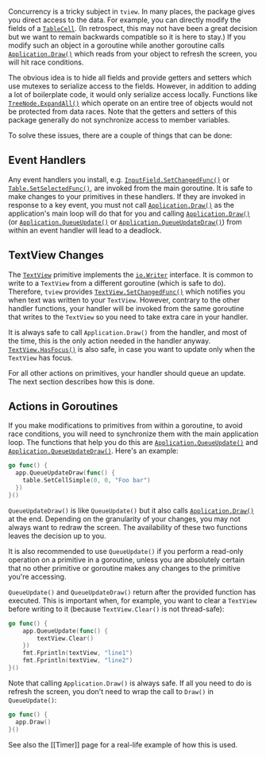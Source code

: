 Concurrency is a tricky subject in `tview`. In many places, the package gives you direct access to the data. For example, you can directly modify the fields of a [`TableCell`](https://godoc.org/github.com/rivo/tview#TableCell). (In retrospect, this may not have been a great decision but we want to remain backwards compatible so it is here to stay.) If you modify such an object in a goroutine while another goroutine calls [`Application.Draw()`](https://godoc.org/github.com/rivo/tview#Application.Draw) which reads from your object to refresh the screen, you will hit race conditions.

The obvious idea is to hide all fields and provide getters and setters which use mutexes to serialize access to the fields. However, in addition to adding a lot of boilerplate code, it would only serialize access locally. Functions like [`TreeNode.ExpandAll()`](https://godoc.org/github.com/rivo/tview#TreeNode.ExpandAll) which operate on an entire tree of objects would not be protected from data races. Note that the getters and setters of this package generally do not synchronize access to member variables.

To solve these issues, there are a couple of things that can be done:

## Event Handlers

Any event handlers you install, e.g. [`InputField.SetChangedFunc()`](https://godoc.org/github.com/rivo/tview#InputField.SetChangedFunc) or [`Table.SetSelectedFunc()`](https://godoc.org/github.com/rivo/tview#Table.SetSelectedFunc), are invoked from the main goroutine. It is safe to make changes to your primitives in these handlers. If they are invoked in response to a key event, you must not call [`Application.Draw()`](https://godoc.org/github.com/rivo/tview#Application.Draw) as the application's main loop will do that for you and calling [`Application.Draw()`](https://godoc.org/github.com/rivo/tview#Application.Draw) (or [`Application.QueueUpdate()`](https://pkg.go.dev/github.com/rivo/tview?utm_source=godoc#Application.QueueUpdate) or [`Application.QueueUpdateDraw()`](https://pkg.go.dev/github.com/rivo/tview?utm_source=godoc#Application.QueueUpdateDraw)) from within an event handler will lead to a deadlock.

## TextView Changes

The [`TextView`](https://godoc.org/github.com/rivo/tview#TextView) primitive implements the [`io.Writer`](https://golang.org/pkg/io/#Writer) interface. It is common to write to a `TextView` from a different goroutine (which is safe to do). Therefore, `tview` provides [`TextView.SetChangedFunc()`](https://godoc.org/github.com/rivo/tview#TextView.SetChangedFunc) which notifies you when text was written to your `TextView`. However, contrary to the other handler functions, your handler will be invoked from the same goroutine that writes to the `TextView` so you need to take extra care in your handler.

It is always safe to call `Application.Draw()` from the handler, and most of the time, this is the only action needed in the handler anyway. [`TextView.HasFocus()`](https://godoc.org/github.com/rivo/tview#TextView.HasFocus) is also safe, in case you want to update only when the `TextView` has focus.

For all other actions on primitives, your handler should queue an update. The next section describes how this is done.

## Actions in Goroutines

If you make modifications to primitives from within a goroutine, to avoid race conditions, you will need to synchronize them with the main application loop. The functions that help you do this are [`Application.QueueUpdate()`](https://godoc.org/github.com/rivo/tview#Application.QueueUpdate) and [`Application.QueueUpdateDraw()`](https://godoc.org/github.com/rivo/tview#Application.QueueUpdateDraw). Here's an example:

```go
go func() {
  app.QueueUpdateDraw(func() {
    table.SetCellSimple(0, 0, "Foo bar")
  })
}()
```

`QueueUpdateDraw()` is like `QueueUpdate()` but it also calls [`Application.Draw()`](https://godoc.org/github.com/rivo/tview#Application.Draw) at the end. Depending on the granularity of your changes, you may not always want to redraw the screen. The availability of these two functions leaves the decision up to you.

It is also recommended to use `QueueUpdate()` if you perform a read-only operation on a primitive in a goroutine, unless you are absolutely certain that no other primitive or goroutine makes any changes to the primitive you're accessing.

`QueueUpdate()` and `QueueUpdateDraw()` return after the provided function has executed. This is important when, for example, you want to clear a `TextView` before writing to it (because `TextView.Clear()` is not thread-safe):

```go
go func() {
	app.QueueUpdate(func() {
		textView.Clear()
	})
	fmt.Fprintln(textView, "line1")
	fmt.Fprintln(textView, "line2")
}()
```

Note that calling `Application.Draw()` is always safe. If all you need to do is refresh the screen, you don't need to wrap the call to `Draw()` in `QueueUpdate()`:

```go
go func() {
  app.Draw()
}()
```

See also the [[Timer]] page for a real-life example of how this is used.